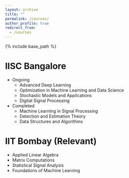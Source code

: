 ```yaml
---
layout: archive
title: ""
permalink: /courses/
author_profile: true
redirect_from:
  - /courses
---
```


{% include base_path %}

IISC Bangalore
======
* Ongoing
  - Advanced Deep Learning
  - Optimization in Machine Learning and Data Science
  - Stochastic Models and Applications
  - Digital Signal Processing
* Completed
  - Machine Learning in Signal Processing
  - Detection and Estimation Theory
  - Data Structures and Algorithms

IIT Bombay (Relevant)
======
- Applied Linear Algebra
- Matrix Computations
- Statistical Signal Analysis
- Foundations of Machine Learning
